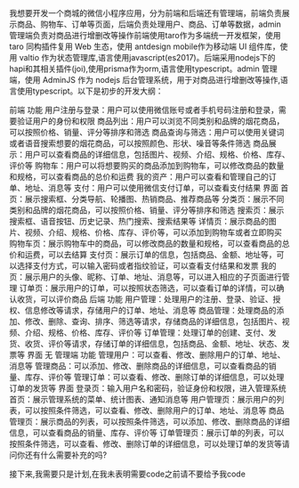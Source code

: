 我想要开发一个商城的微信小程序应用，分为前端和后端还有管理端，前端负责展示商品、购物车、订单等页面，后端负责处理用户、商品、订单等数据，admin 管理端负责对商品进行增删改等操作前端使用taro作为多端统一开发框架，使用 taro 同构插件复用 Web 生态，使用 antdesign mobile作为移动端 UI 组件库，使用 valtio 作为状态管理库,语言使用javascript(es2017)。后端采用nodejs下的hapi和其相关插件(joi),使用prisma作为orm,语言使用typescript。admin 管理端，使用 AdminJS 作为 nodejs 后台管理系统，用于对商品进行增删改等操作,语言使用typescript。以下是初步的开发大纲：

前端
功能
用户注册与登录：用户可以使用微信账号或者手机号码注册和登录，需要验证用户的身份和权限
商品列出：用户可以浏览不同类别和品牌的烟花商品，可以按照价格、销量、评分等排序和筛选
商品查询与筛选：用户可以使用关键词或者语音搜索想要的烟花商品，可以按照颜色、形状、噪音等条件筛选
商品展示：用户可以查看商品的详细信息，包括图片、视频、介绍、规格、价格、库存、评价等
购物车：用户可以将想要购买的商品添加到购物车，可以修改商品的数量和规格，可以查看商品的总价和运费
我的资产：用户可以查看和管理自己的订单、地址、消息等
支付：用户可以使用微信支付订单，可以查看支付结果
界面
首页：展示搜索框、分类导航、轮播图、热销商品、推荐商品等
分类页：展示不同类别和品牌的烟花商品，可以按照价格、销量、评分等排序和筛选
搜索页：展示搜索框、语音按钮、历史记录、热门搜索、搜索结果等
详情页：展示商品的图片、视频、介绍、规格、价格、库存、评价等，可以添加到购物车或者立即购买
购物车页：展示购物车中的商品，可以修改商品的数量和规格，可以查看商品的总价和运费，可以去结算
支付页：展示订单的信息，包括商品、金额、地址等，可以选择支付方式，可以输入密码或者指纹验证，可以查看支付结果和发票
我的页：展示用户的头像、昵称、订单、地址、消息等，可以进入相应的子页面进行管理
订单页：展示用户的订单，可以按照状态筛选，可以查看订单的详情，可以确认收货，可以评价商品
后端
功能
用户管理：处理用户的注册、登录、验证、授权、信息修改等请求，存储用户的订单、地址、消息等
商品管理：处理商品的添加、修改、删除、查询、排序、筛选等请求，存储商品的详细信息，包括图片、视频、介绍、规格、价格、库存、评价等
订单管理：处理订单的创建、支付、发货、收货、评价等请求，存储订单的详细信息，包括商品、金额、地址、状态、发票等
界面
无
管理端
功能
管理用户：可以查看、修改、删除用户的订单、地址、消息等
管理商品：可以添加、修改、删除商品的详细信息，可以查看商品的销量、库存、评价等
管理订单：可以查看、修改、删除订单的详细信息，可以处理订单的发货等
界面
登录页：输入用户名和密码，验证身份和权限，进入管理系统
首页：展示管理系统的菜单、统计图表、通知消息等
用户管理页：展示用户的列表，可以按照条件筛选，可以查看、修改、删除用户的订单、地址、消息等
商品管理页：展示商品的列表，可以按照条件筛选，可以添加、修改、删除商品的详细信息，可以查看商品的销量、库存、评价等
订单管理页：展示订单的列表，可以按照条件筛选，可以查看、修改、删除订单的详细信息，可以处理订单的发货等请问你还有什么需要补充的吗?

接下来,我需要只是计划,在我未表明需要code之前请不要给予我code
<!-- 我首先想要开发后端,请你给出计划的规划 -->
